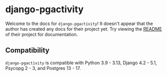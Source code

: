 # django-pgactivity

Welcome to the docs for `django-pgactivity`! It doesn't appear that the author has created any docs for their project yet. Try viewing the [README](https://github.com/AmbitionEng/django-pgactivity) of their project for documentation.

## Compatibility

`django-pgactivity` is compatible with Python 3.9 - 3.13, Django 4.2 - 5.1, Psycopg 2 - 3, and Postgres 13 - 17.
